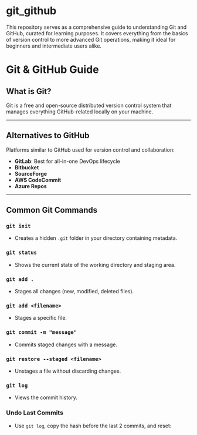 # git_github
This repository serves as a comprehensive guide to understanding Git and GitHub, curated for learning purposes. It covers everything from the basics of version control to more advanced Git operations, making it ideal for beginners and intermediate users alike.
# Git & GitHub Guide

## What is Git?
Git is a free and open-source distributed version control system that manages everything GitHub-related locally on your machine.

---

## Alternatives to GitHub
Platforms similar to GitHub used for version control and collaboration:

- **GitLab**: Best for all-in-one DevOps lifecycle
- **Bitbucket**
- **SourceForge**
- **AWS CodeCommit**
- **Azure Repos**

---

## Common Git Commands

### `git init`
- Creates a hidden `.git` folder in your directory containing metadata.

### `git status`
- Shows the current state of the working directory and staging area.

### `git add .`
- Stages all changes (new, modified, deleted files).

### `git add <filename>`
- Stages a specific file.

### `git commit -m "message"`
- Commits staged changes with a message.

### `git restore --staged <filename>`
- Unstages a file without discarding changes.

### `git log`
- Views the commit history.

### Undo Last Commits
- Use `git log`, copy the hash before the last 2 commits, and reset:
